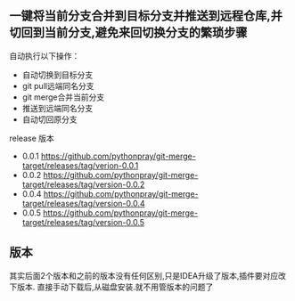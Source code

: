 ## 一键将当前分支合并到目标分支并推送到远程仓库,并切回到当前分支,避免来回切换分支的繁琐步骤

自动执行以下操作：

- 自动切换到目标分支
- git pull远端同名分支
- git merge合并当前分支
- 推送到远端同名分支
- 自动切回原分支

release 版本

- 0.0.1  https://github.com/pythonpray/git-merge-target/releases/tag/verion-0.0.1
- 0.0.2  https://github.com/pythonpray/git-merge-target/releases/tag/version-0.0.2
- 0.0.4  https://github.com/pythonpray/git-merge-target/releases/tag/version-0.0.4
- 0.0.5  https://github.com/pythonpray/git-merge-target/releases/tag/version-0.0.5


## 版本
其实后面2个版本和之前的版本没有任何区别,只是IDEA升级了版本,插件要对应改下版本.
直接手动下载后,从磁盘安装.就不用管版本的问题了